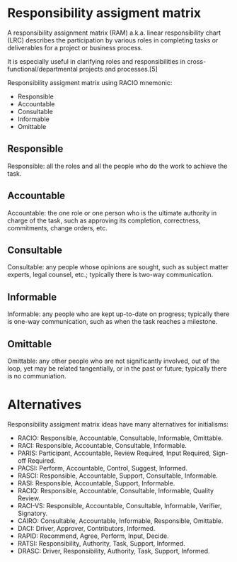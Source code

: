 # Responsibility assigment matrix

A responsibility assignment matrix (RAM) a.k.a. linear responsibility chart (LRC) describes the participation by various roles in completing tasks or deliverables for a project or business process.

It is especially useful in clarifying roles and responsibilities in cross-functional/departmental projects and processes.[5]


Responsibility assigment matrix using RACIO mnemonic:

* Responsible
* Accountable
* Consultable
* Informable
* Omittable


## Responsible

Responsible: all the roles and all the people who do the work to achieve the task.


## Accountable

Accountable: the one role or one person who is the ultimate authority in charge of the task, such as approving its completion, correctness, commitments, change orders, etc.


## Consultable

Consultable: any people whose opinions are sought, such as subject matter experts, legal counsel, etc.; typically there is two-way communication.


## Informable

Informable: any people who are kept up-to-date on progress; typically there is one-way communication, such as when the task reaches a milestone.


## Omittable

Omittable: any other people who are not significantly involved, out of the loop, yet may be related tangentially, or in the past or future; typically there is no communiation.


# Alternatives

Responsibility assigment matrix ideas have many alternatives for initialisms:

* RACIO: Responsible, Accountable, Consultable, Informable, Omittable.
* RACI: Responsible, Accountable, Consultable, Informable.
* PARIS: Participant, Accountable, Review Required, Input Required, Sign-off Required.
* PACSI: Perform, Accountable, Control, Suggest, Informed.
* RASCI: Responsible, Accountable, Support, Consultable, Informable.
* RASI: Responsible, Accountable, Support, Informable.
* RACIQ: Responsible, Accountable, Consultable, Informable, Quality Review.
* RACI-VS:  Responsible, Accountable, Consultable, Informable, Verifier, Signatory.
* CAIRO: Consultable, Accountable,  Informable, Responsible, Omittable.
* DACI: Driver, Approver, Contributors, Informed.
* RAPID: Recommend, Agree, Perform, Input, Decide.
* RATSI: Responsibility, Authority, Task, Support, Informed.
* DRASC: Driver, Responsibility, Authority, Task, Support, Informed.
